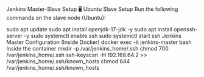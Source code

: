Jenkins Master-Slave Setup
🖥️ Ubuntu Slave Setup
Run the following commands on the slave node (Ubuntu):

sudo apt update
sudo apt install openjdk-17-jdk -y
sudo apt install openssh-server -y
sudo systemctl enable ssh
sudo systemctl start ssh
Jenkins Master Configuration (Inside Docker)
docker exec -it jenkins-master bash
Inside the container
mkdir -p /var/jenkins_home/.ssh
chmod 700 /var/jenkins_home/.ssh
ssh-keyscan -H 192.168.64.2 >> /var/jenkins_home/.ssh/known_hosts
chmod 644 /var/jenkins_home/.ssh/known_hosts
